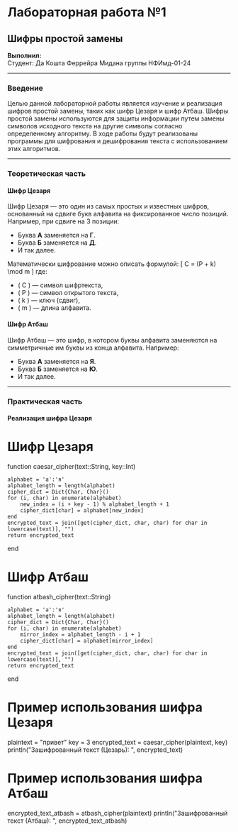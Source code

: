# Лабораторная работа №1
## Шифры простой замены

**Выполнил:**  
Студент: Да Кошта Феррейра Мидана
группы НФИмд-01-24

---

### Введение

Целью данной лабораторной работы является изучение и реализация шифров простой замены, таких как шифр Цезаря и шифр Атбаш. Шифры простой замены используются для защиты информации путем замены символов исходного текста на другие символы согласно определенному алгоритму. В ходе работы будут реализованы программы для шифрования и дешифрования текста с использованием этих алгоритмов.

---

### Теоретическая часть

#### Шифр Цезаря

Шифр Цезаря — это один из самых простых и известных шифров, основанный на сдвиге букв алфавита на фиксированное число позиций. Например, при сдвиге на 3 позиции:
- Буква **А** заменяется на **Г**.
- Буква **Б** заменяется на **Д**.
- И так далее.

Математически шифрование можно описать формулой:
\[ C = (P + k) \mod m \]
где:
- \( C \) — символ шифртекста,
- \( P \) — символ открытого текста,
- \( k \) — ключ (сдвиг),
- \( m \) — длина алфавита.

#### Шифр Атбаш

Шифр Атбаш — это шифр, в котором буквы алфавита заменяются на симметричные им буквы из конца алфавита. Например:
- Буква **А** заменяется на **Я**.
- Буква **Б** заменяется на **Ю**.
- И так далее.

---

### Практическая часть

#### Реализация шифра Цезаря

# Шифр Цезаря

function caesar_cipher(text::String, key::Int)

    alphabet = 'а':'я'
    alphabet_length = length(alphabet)
    cipher_dict = Dict{Char, Char}()
    for (i, char) in enumerate(alphabet)
        new_index = (i + key - 1) % alphabet_length + 1
        cipher_dict[char] = alphabet[new_index]
    end
    encrypted_text = join([get(cipher_dict, char, char) for char in lowercase(text)], "")
    return encrypted_text
end

# Шифр Атбаш

function atbash_cipher(text::String)

    alphabet = 'а':'я'
    alphabet_length = length(alphabet)
    cipher_dict = Dict{Char, Char}()
    for (i, char) in enumerate(alphabet)
        mirror_index = alphabet_length - i + 1
        cipher_dict[char] = alphabet[mirror_index]
    end
    encrypted_text = join([get(cipher_dict, char, char) for char in lowercase(text)], "")
    return encrypted_text
end

# Пример использования шифра Цезаря
plaintext = "привет"
key = 3
encrypted_text = caesar_cipher(plaintext, key)
println("Зашифрованный текст (Цезарь): ", encrypted_text)

# Пример использования шифра Атбаш
encrypted_text_atbash = atbash_cipher(plaintext)
println("Зашифрованный текст (Атбаш): ", encrypted_text_atbash)

